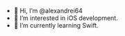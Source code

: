 - 👋 Hi, I’m @alexandrei64
- 👀 I’m interested in iOS development.
- 🌱 I’m currently learning Swift.

<!---
alexandrei64/alexandrei64 is a ✨ special ✨ repository because its `README.md` (this file) appears on your GitHub profile.
You can click the Preview link to take a look at your changes.
--->
